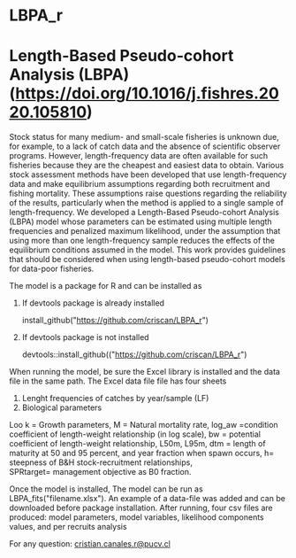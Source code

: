 # LBPA_r

# Length-Based Pseudo-cohort Analysis (LBPA) (https://doi.org/10.1016/j.fishres.2020.105810)

Stock status for many medium- and small-scale fisheries is unknown due, for example, to a lack of catch data and the absence of scientific observer programs. However, length-frequency data are often available for such fisheries because they are the cheapest and easiest data to obtain. Various stock assessment methods have been developed that use length-frequency data and make equilibrium assumptions regarding both recruitment and fishing mortality. These assumptions raise questions regarding the reliability of the results, particularly when the method is applied to a single sample of length-frequency. We developed a Length-Based Pseudo-cohort Analysis (LBPA) model whose parameters can be estimated using multiple length frequencies and penalized maximum likelihood, under the assumption that using more than one length-frequency sample reduces the effects of the equilibrium conditions assumed in the model. This work provides guidelines that should be considered when using length-based pseudo-cohort models for data-poor fisheries.

The model is a package for R and can be installed as

1. If devtools package is already installed
   
   install_github("https://github.com/criscan/LBPA_r")

3. If devtools package is not installed

   devtools::install_github(("https://github.com/criscan/LBPA_r")

When running the model,  be sure the Excel library is installed and the data file in the same path. The Excel data file file has four sheets

1. Lenght frequencies of catches by year/sample (LF)
2. Biological parameters

Loo	k	= Growth parameters,
M	= Natural mortality rate,
log_aw =condition coefficient of length-weight relationship (in log scale),
bw = potential coefficient of length-weight relationship,
L50m,	L95m,	dtm = length of maturity at 50 and 95 percent, and year fraction when spawn occurs,	
h= steepness of B&H stock-recruitment relationships, 	
SPRtarget= management objective as B0 fraction.


Once the model is installed, The model can be run as LBPA_fits("filename.xlsx"). An example of a data-file was added and can be downloaded before package installation. After running, four csv files are produced: model parameters, model variables, likelihood components values, and per recruits analysis 

For any question: cristian.canales.r@pucv.cl
